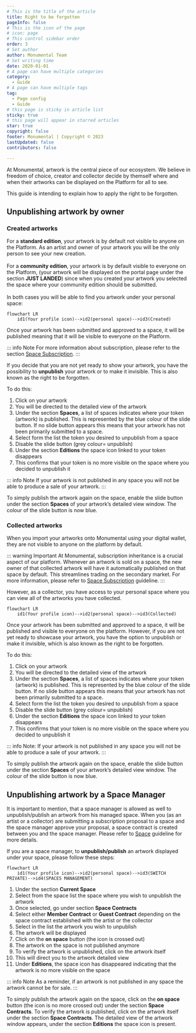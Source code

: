 ```yaml
---
# This is the title of the article
title: Right to be forgotten
pageInfo: false
# This is the icon of the page
# icon: page
# This control sidebar order
order: 3
# Set author
author: Monumental Team     
# Set writing time
date: 2020-01-01
# A page can have multiple categories
category:
  - Guide
# A page can have multiple tags
tag:
  - Page config
  - Guide
# this page is sticky in article list
sticky: true
# this page will appear in starred articles
star: true
copyright: false
footer: Monumental | Copyright © 2023
lastUpdated: false
contributors: false

---
```

At Monumental, artwork is the central piece of our ecosystem. We believe in freedom of choice, creator and collector decide by themself where and when their artworks can be displayed on the Platform for all to see. <br>

This guide is intending to explain how to apply the right to be forgotten.
 
## Unpublishing artwork by owner

### Created artworks
For a **standard edition**, your artwork is by default not visible to anyone on the Platform. As an artist and owner of your artwork you will be the only person to see your new creation.<br>
<br>
For a **community edition**, your artwork is by default visible to everyone on the Platform, (your artwork will be displayed on the portal page under the section **JUST LANDED**) since when you created your artwork you selected the space where your community edition should be submitted.<br>
<br>
In both cases you will be able to find you artwork under your personal space:


```mermaid
flowchart LR
    id1(Your profile icon)-->id2(personal space)-->id3(Created)
```

Once your artwork has been submitted and approved to a space, it will be published meaning that it will be visible to everyone on the Platform.

::: info Note
For more information about subscription, please refer to the section [Space Subscription](/guides/spaceSubscription.md).
:::

If you decide that you are not yet ready to show your artwork, you have the possibility to **unpublish** your artwork or to make it invisible. This is also known as the right to be forgotten.

To do this:
1. Click on your artwork
2. You will be directed to the detailed view of the artwork
3. Under the section **Spaces**, a list of spaces indicates where your token (artwork) is published. This is represented by the blue colour of the slide button. If no slide button appears this means that your artwork has not been primarily submitted to a space.
4. Select form the list the token you desired to unpublish from a space 
5. Disable the slide button (grey colour= unpublish) 
6. Under the section **Editions** the space icon linked to your token disappears
7. This confirms that your token is no more visible on the space where you decided to unpublish it

::: info Note
If your artwork is not published in any space you will not be able to produce a sale of your artwork.
:::

To simply publish the artwork again on the space, enable the slide button under the section **Spaces** of your artwork’s detailed view window. The colour of the slide button is now blue.

### Collected artworks
When you import your artworks onto Monumental using your digital wallet, they are not visible to anyone on the platform by default. <br>

::: warning Important
At Monumental, subscription inheritance is a crucial aspect of our platform. Whenever an artwork is sold on a space, the new owner of that collected artwork will have it automatically published on that space by default. This streamlines trading on the secondary market. For more information, please refer to [Space Subscription](/guides/spaceSubscription.md) guideline.
:::

However, as a collector, you have access to your personal space where you can view all of the artworks you have collected.

```mermaid
flowchart LR
    id1(Your profile icon)-->id2(personal space)-->id3(Collected)
```

Once your artwork has been submitted and approved to a space, it will be published and visible to everyone on the platform. However, if you are not yet ready to showcase your artwork, you have the option to unpublish or make it invisible, which is also known as the right to be forgotten.

To do this:
1. Click on your artwork
2. You will be directed to the detailed view of the artwork
3. Under the section **Spaces**, a list of spaces indicates where your token (artwork) is published. This is represented by the blue colour of the slide button. If no slide button appears this means that your artwork has not been primarily submitted to a space.
4. Select form the list the token you desired to unpublish from a space 
5. Disable the slide button (grey colour= unpublish) 
6. Under the section **Editions** the space icon linked to your token disappears
7. This confirms that your token is no more visible on the space where you decided to unpublish it

::: info Note:
If your artwork is not published in any space you will not be able to produce a sale of your artwork.
:::

To simply publish the artwork again on the space, enable the slide button under the section **Spaces** of your artwork’s detailed view window. The colour of the slide button is now blue.

## Unpublishing artwork by a Space Manager 

It is important to mention, that a space manager is allowed as well to unpublish/publish an artwork from his managed space. 
When you (as an artist or a collector) are submitting a subscription proposal to a space and the space manager approve your proposal, a space contract is created between you and the space manager.
Please refer to [Space](/started/spaces.md) guideline for more details.<br>

If you are a space manager, to **unpublish/publish** an artwork displayed under your space, please follow these steps:

```mermaid
flowchart LR
    id1(Your profile icon)-->id2(personal space)-->id3(SWITCH PRIVATE)-->id4(SPACES MANAGEMENT)
```

1. Under the section **Current Space**
2. Select from the space list the space where you wish to unpublish the artwork
3. Once selected, go under section **Space Contracts**
4. Select either **Member Contract** or **Guest Contract** depending on the space contract established with the artist or the collector
5. Select in the list the artwork you wish to unpublish 
6. The artwork will be displayed 
7. Click on the **on space** button (the icon is crossed out)
8. The artwork on the space is not published anymore
9. To verify the artwork is unpublished, click on the artwork itself 
10. This will direct you to the artwork detailed view 
11. Under **Editions**, the space icon has disappeared indicating that the artwork is no more visible on the space

::: info Note
As a reminder, if an artwork is not published in any space the artwork cannot be for sale. 
:::

To simply publish the artwork again on the space, click on the **on space**  button (the icon is no more crossed out) under the section **Space Contracts**.
To verify the artwork is published, click on the artwork itself under the section **Space Contracts**. The detailed view of the artwork window appears, under the section **Editions** the space icon is present.
